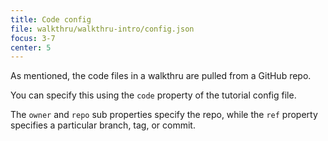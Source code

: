 ```yaml
---
title: Code config
file: walkthru/walkthru-intro/config.json
focus: 3-7
center: 5
---
```


As mentioned, the code files in a walkthru are pulled from a GitHub repo.

You can specify this using the `code` property of the tutorial config file.

The `owner` and `repo` sub properties specify the repo, while the `ref` property specifies a particular branch, tag, or commit.
